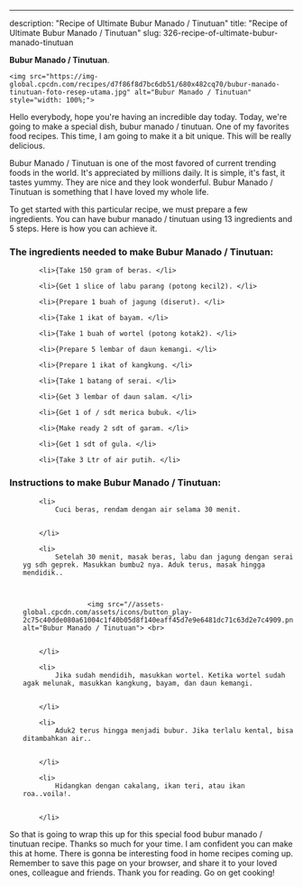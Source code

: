 ---
description: "Recipe of Ultimate Bubur Manado / Tinutuan"
title: "Recipe of Ultimate Bubur Manado / Tinutuan"
slug: 326-recipe-of-ultimate-bubur-manado-tinutuan

<p>
	<strong>Bubur Manado / Tinutuan</strong>. 
	
</p>
<p>
	
	<img src="https://img-global.cpcdn.com/recipes/d7f86f8d7bc6db51/680x482cq70/bubur-manado-tinutuan-foto-resep-utama.jpg" alt="Bubur Manado / Tinutuan" style="width: 100%;">
	
	
</p>
<p>
	Hello everybody, hope you're having an incredible day today. Today, we're going to make a special dish, bubur manado / tinutuan. One of my favorites food recipes. This time, I am going to make it a bit unique. This will be really delicious.
</p>
	
<p>
	
</p>
<p>
	Bubur Manado / Tinutuan is one of the most favored of current trending foods in the world. It's appreciated by millions daily. It is simple, it's fast, it tastes yummy. They are nice and they look wonderful. Bubur Manado / Tinutuan is something that I have loved my whole life.
</p>

<p>
To get started with this particular recipe, we must prepare a few ingredients. You can have bubur manado / tinutuan using 13 ingredients and 5 steps. Here is how you can achieve it.
</p>

<h3>The ingredients needed to make Bubur Manado / Tinutuan:</h3>

<ol>
	
		<li>{Take 150 gram of beras. </li>
	
		<li>{Get 1 slice of labu parang (potong kecil2). </li>
	
		<li>{Prepare 1 buah of jagung (diserut). </li>
	
		<li>{Take 1 ikat of bayam. </li>
	
		<li>{Take 1 buah of wortel (potong kotak2). </li>
	
		<li>{Prepare 5 lembar of daun kemangi. </li>
	
		<li>{Prepare 1 ikat of kangkung. </li>
	
		<li>{Take 1 batang of serai. </li>
	
		<li>{Get 3 lembar of daun salam. </li>
	
		<li>{Get 1 of / sdt merica bubuk. </li>
	
		<li>{Make ready 2 sdt of garam. </li>
	
		<li>{Get 1 sdt of gula. </li>
	
		<li>{Take 3 Ltr of air putih. </li>
	
</ol>
<p>
	
</p>

<h3>Instructions to make Bubur Manado / Tinutuan:</h3>

<ol>
	
		<li>
			Cuci beras, rendam dengan air selama 30 menit.
			
			
		</li>
	
		<li>
			Setelah 30 menit, masak beras, labu dan jagung dengan serai yg sdh geprek. Masukkan bumbu2 nya. Aduk terus, masak hingga mendidik..
			
			
				
					<img src="//assets-global.cpcdn.com/assets/icons/button_play-2c75c40dde080a61004c1f40b05d8f140eaff45d7e9e6481dc71c63d2e7c4909.png" alt="Bubur Manado / Tinutuan"> <br>
				
			
		</li>
	
		<li>
			Jika sudah mendidih, masukkan wortel. Ketika wortel sudah agak melunak, masukkan kangkung, bayam, dan daun kemangi.
			
			
		</li>
	
		<li>
			Aduk2 terus hingga menjadi bubur. Jika terlalu kental, bisa ditambahkan air..
			
			
		</li>
	
		<li>
			Hidangkan dengan cakalang, ikan teri, atau ikan roa..voila!.
			
			
		</li>
	
</ol>

<p>
	
</p>

<p>
	So that is going to wrap this up for this special food bubur manado / tinutuan recipe. Thanks so much for your time. I am confident you can make this at home. There is gonna be interesting food in home recipes coming up. Remember to save this page on your browser, and share it to your loved ones, colleague and friends. Thank you for reading. Go on get cooking!
</p>
